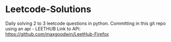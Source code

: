 # Leetcode-Solutions
Daily solving 2 to 3 leetcode questions in python. Committing in this git repo using an api - LEETHUB
Link to APi: https://github.com/maxgoodwin/LeetHub-Firefox
